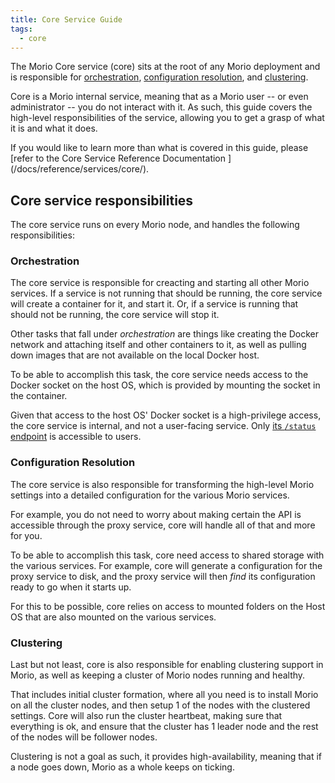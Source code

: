 ```yaml
---
title: Core Service Guide
tags:
  - core
---
```


The Morio Core service (core) sits at the root of any Morio deployment and is
responsible for [orchestration](#orchestration), [configuration
resolution](#configuration-resolution), and [clustering](#clustering).

Core is a Morio internal service, meaning that as a Morio user -- or even
administrator -- you do not interact with it. As such, this guide covers 
the high-level responsibilities of the service, allowing you to get a grasp
of what it is and what it does.

<Related>
If you would like to learn more than what is covered in this guide, 
please [refer to the Core Service Reference Documentation
](/docs/reference/services/core/).
</Related>

## Core service responsibilities

The core service runs on every Morio node, and handles the following
responsibilities:

### Orchestration

The core service is responsible for creacting and starting all other Morio services.
If a service is not running that should be running, the core service will create a container for it, and start it.
Or, if a service is running that should not be running, the core service will stop it.

Other tasks that fall under _orchestration_ are things like creating the Docker
network and attaching itself and other containers to it, as well as pulling
down images that are not available on the local Docker host.

To be able to accomplish this task, the core service needs access to the Docker
socket on the host OS, which is provided by mounting the socket in the
container.

Given that access to the host OS' Docker socket is a high-privilege access, the
core service is internal, and not a user-facing service. Only [its `/status`
endpoint](/oas-core#tag/status/paths/~1status/get) is accessible to users.

### Configuration Resolution

The core service is also responsible for transforming the high-level Morio
settings into a detailed configuration for the various Morio services.

For example, you do not need to worry about making certain the API is
accessible through the proxy service, core will handle all of that and more for
you.

To be able to accomplish this task, core need access to shared storage with the
various services. For example, core will generate a configuration for the proxy
service to disk, and the proxy service will then _find_ its configuration ready
to go when it starts up.

For this to be possible, core relies on access to mounted folders on the Host
OS that are also mounted on the various services.

### Clustering

Last but not least, core is also responsible for enabling clustering support in
Morio, as well as keeping a cluster of Morio nodes running and healthy.

That includes initial cluster formation, where all you need is to install Morio
on all the cluster nodes, and then setup 1 of the nodes with the clustered
settings.  Core will also run the cluster heartbeat, making sure that
everything is ok, and ensure that the cluster has 1 leader node and the rest of
the nodes will be follower nodes.

Clustering is not a goal as such, it provides high-availability, meaning that
if a node goes down, Morio as a whole keeps on ticking.


